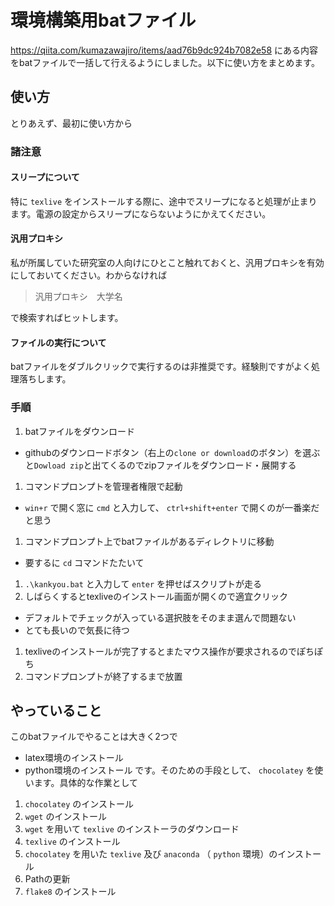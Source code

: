 # 環境構築用batファイル

https://qiita.com/kumazawajiro/items/aad76b9dc924b7082e58 にある内容をbatファイルで一括して行えるようにしました。以下に使い方をまとめます。

## 使い方

とりあえず、最初に使い方から

### 諸注意

#### スリープについて
特に `texlive` をインストールする際に、途中でスリープになると処理が止まります。電源の設定からスリープにならないようにかえてください。

#### 汎用プロキシ
私が所属していた研究室の人向けにひとこと触れておくと、汎用プロキシを有効にしておいてください。わからなければ

> 汎用プロキシ　大学名

で検索すればヒットします。

#### ファイルの実行について

batファイルをダブルクリックで実行するのは非推奨です。経験則ですがよく処理落ちします。

### 手順
 1. batファイルをダウンロード
   * githubのダウンロードボタン（右上の`clone or download`のボタン）を選ぶと`Dowload zip`と出てくるのでzipファイルをダウンロード・展開する
 1. コマンドプロンプトを管理者権限で起動
   * `win+r` で開く窓に `cmd` と入力して、 `ctrl+shift+enter` で開くのが一番楽だと思う
 1. コマンドプロンプト上でbatファイルがあるディレクトリに移動
   * 要するに `cd` コマンドたたいて
 1. `.\kankyou.bat` と入力して `enter` を押せばスクリプトが走る
 1. しばらくするとtexliveのインストール画面が開くので適宜クリック
   * デフォルトでチェックが入っている選択肢をそのまま選んで問題ない
   * とても長いので気長に待つ
 1. texliveのインストールが完了するとまたマウス操作が要求されるのでぽちぽち
 1. コマンドプロンプトが終了するまで放置

## やっていること
このbatファイルでやることは大きく2つで
 * latex環境のインストール
 * python環境のインストール
です。そのための手段として、 `chocolatey` を使います。具体的な作業として
 1. `chocolatey` のインストール
 1. `wget` のインストール
 1. `wget` を用いて `texlive` のインストーラのダウンロード
 1. `texlive` のインストール
 1. `chocolatey` を用いた `texlive` 及び `anaconda` （ `python` 環境）のインストール
 1. Pathの更新
 1. `flake8` のインストール
